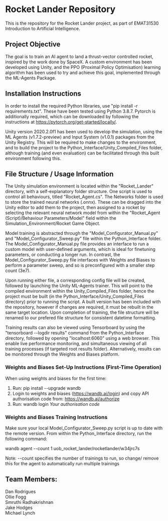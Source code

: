 # Rocket Lander Repository

This is the repository for the Rocket Lander project, as part of EMAT31530 Introduction to Artificial Intelligence.

## Project Objective
The goal is to train an AI agent to land a thrust-vector controlled rocket, inspired by the work done by SpaceX. A custom environment has been developed using Unity, and the PPO (Proximal Policy Optimisation) learning algorithm has been used to try and achieve this goal, implemented through the ML-Agents Package. 

## Installation Instructions
In order to install the required Python libraries, use "pip install -r requirements.txt". These have been tested using Python 3.8.7. Pytorch is additionally required, which can be downloaded by following the instructions at https://pytorch.org/get-started/locally/.  

Unity version 2020.2.0f1 has been used to develop the simulation, using the ML Agents (v1.7.2-preview) and Input System (v1.0.1) packages from the Unity Registry. This will be required to make changes to the environment, and to build the project to the Python_Interface/Unity_Compiled_Files folder, although training (and even evaluation) can be facilitated through this built environment following this.   

## File Structure / Usage Information
The Unity simulation environment is located within the "Rocket_Lander" directory, with a self-explanatory folder structure. One script is used to control all behaviours, titled "Rocket_Agent.cs". The Networks folder is used to store the trained neural networks (.onnx). These can be dragged into the Unity editor to add them to the project, then assigned to a rocket by selecting the relevant neural network model from within the "Rocket_Agent (Script)/Behaviour Parameters/Model" field within the Simulation_Environment/Rocket Game Object.  

Model training is abstracted through the "Model_Configurator_Manual.py" and "Model_Configurator_Sweep.py" file within the Python_Interface folder. The Model_Configurator_Manual.py file provides an interface to run a custom model with user-defined arguments, which is ideal for finetuning parameters, or conducting a longer run. In contrast, the Model_Configurator_Sweep.py file interfaces with Weights and Biases to perform a parameter sweep, and so is preconfigured with a smaller step count (3e7).

Upon running either file, a corresponding config file will be created, followed by launching the Unity ML-Agents trainer. This will point to the compiled environment within the Unity_Compiled_Files folder, hence the project must be built (in the Python_Interface/Unity_Compiled_Files directory) prior to running the script. A built version has been included with the repository, however if changes are required, it must be rebuilt in the same target location. Upon completion of training, the file structure will be renamed to our prefered file structure for consistent datetime formatting. 

Training results can also be viewed using Tensorboard by using the "tensorboard --logdir results" command from the Python_Interface directory, followed by opening "localhost:6060" using a web browser. This enable live performance monitoring, and simultaneous viewing of all training processes (if targeted root results folder). Alternatively, results can be monitored through the Weights and Biases platform.

### Weights and Biases Set-Up Instructions (First-Time Operation)
When using weights and biases for the first time:
1) Run: pip install --upgrade wandb
2) Login to weights and biases (https://wandb.ai/login) and copy API authorisation code from: https://wandb.ai/authorize
3) Run: wandb login *Your authorisation code*

### Weights and Biases Training Instructions
Make sure your local Model_Configurator_Sweep.py script is up to date with the remote version. From within the Python_Interface directory, run the following command:

wandb agent --count 1 uob_rocket_lander/rocketlander/w34jrc7s

Note: --count specifies the number of trainings to run, so change/ remove this for the agent to automatically run multiple trainings 

## Team Members:  
Dan Rodrigues  
Ollie Fogg  
Smruthi Radhakrishnan  
Jake Hodges  
Michael Lynch
